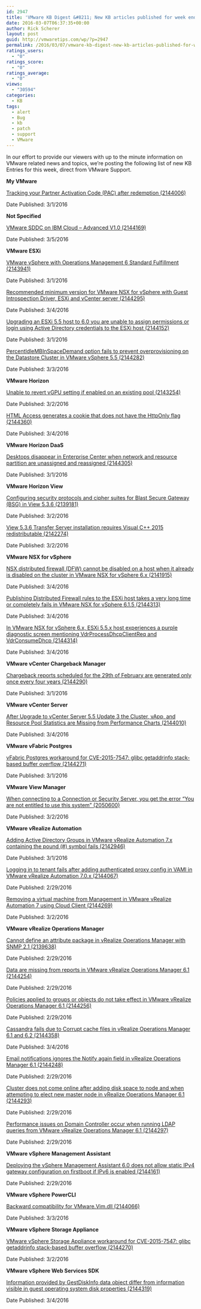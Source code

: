 ```yaml
---
id: 2947
title: 'VMware KB Digest &#8211; New KB articles published for week ending 3/5/16'
date: 2016-03-07T06:37:35+00:00
author: Rick Scherer
layout: post
guid: http://vmwaretips.com/wp/?p=2947
permalink: /2016/03/07/vmware-kb-digest-new-kb-articles-published-for-week-ending-3516/
ratings_users:
  - "0"
ratings_score:
  - "0"
ratings_average:
  - "0"
views:
  - "30594"
categories:
  - KB
tags:
  - alert
  - Bug
  - kb
  - patch
  - support
  - VMware
---
```

In our effort to provide our viewers with up to the minute information on VMware related news and topics, we&#8217;re posting the following list of new KB Entries for this week, direct from VMware Support.

<!--more-->

**My VMware**
  
[Tracking your Partner Activation Code (PAC) after redemption (2144006)](http://vmw.re/1LLLDu4)
  
Date Published: 3/1/2016

**Not Specified**
  
[VMware SDDC on IBM Cloud – Advanced V1.0 (2144169)](http://vmw.re/1nrcH6l)
  
Date Published: 3/5/2016

**VMware ESXi**
  
[VMware vSphere with Operations Management 6 Standard Fulfillment (2143941)](http://vmw.re/1LLLDu7)
  
Date Published: 3/1/2016
  
[Recommended minimum version for VMware NSX for vSphere with Guest Introspection Driver, ESXi and vCenter server (2144295)](http://vmw.re/1nrcG2j)
  
Date Published: 3/4/2016
  
[Upgrading an ESXi 5.5 host to 6.0 you are unable to assign permissions or login using Active Directory credentials to the ESXi host (2144152)](http://vmw.re/1LLLDu9)
  
Date Published: 3/1/2016
  
[PercentIdleMBInSpaceDemand option fails to prevent overprovisioning on the Datastore Cluster in VMware vSphere 5.5 (2144282)](http://vmw.re/1nrcG2n)
  
Date Published: 3/3/2016

**VMware Horizon**
  
[Unable to revert vGPU setting if enabled on an existing pool (2143254)](http://vmw.re/1LLLC9s)
  
Date Published: 3/2/2016
  
[HTML Access generates a cookie that does not have the HttpOnly flag (2144360)](http://vmw.re/1nrcG2p)
  
Date Published: 3/4/2016

**VMware Horizon DaaS**
  
[Desktops disappear in Enterprise Center when network and resource partition are unassigned and reassigned (2144305)](http://vmw.re/1LLLDue)
  
Date Published: 3/1/2016

**VMware Horizon View**
  
[Configuring security protocols and cipher suites for Blast Secure Gateway (BSG) in View 5.3.6 (2139181)](http://vmw.re/1nrcG2r)
  
Date Published: 3/2/2016
  
[View 5.3.6 Transfer Server installation requires Visual C++ 2015 redistributable (2142274)](http://vmw.re/1LLLDug)
  
Date Published: 3/2/2016

**VMware NSX for vSphere**
  
[NSX distributed firewall (DFW) cannot be disabled on a host when it already is disabled on the cluster in VMware NSX for vSphere 6.x (2141915)](http://vmw.re/1nrcG2t)
  
Date Published: 3/4/2016
  
[Publishing Distributed Firewall rules to the ESXi host takes a very long time or completely fails in VMware NSX for vSphere 6.1.5 (2144313)](http://vmw.re/1LLLDKy)
  
Date Published: 3/4/2016
  
[In VMware NSX for vSphere 6.x, ESXi 5.5.x host experiences a purple diagnostic screen mentioning VdrProcessDhcpClientReq and VdrConsumeDhcp (2144314)](http://vmw.re/1nrcH6n)
  
Date Published: 3/4/2016

**VMware vCenter Chargeback Manager**
  
[Chargeback reports scheduled for the 29th of February are generated only once every four years (2144290)](http://vmw.re/1LLLDKC)
  
Date Published: 3/1/2016

**VMware vCenter Server**
  
[After Upgrade to vCenter Server 5.5 Update 3 the Cluster, vApp, and Resource Pool Statistics are Missing from Performance Charts (2144010)](http://vmw.re/1nrcH6p)
  
Date Published: 3/4/2016

**VMware vFabric Postgres**
  
[vFabric Postgres workaround for CVE-2015-7547: glibc getaddrinfo stack-based buffer overflow (2144271)](http://vmw.re/1LLLC9z)
  
Date Published: 3/1/2016

**VMware View Manager**
  
[When connecting to a Connection or Security Server, you get the error “You are not entitled to use this system” (2050600)](http://vmw.re/1nrcG2v)
  
Date Published: 3/2/2016

**VMware vRealize Automation**
  
[Adding Active Directory Groups in VMware vRealize Automation 7.x containing the pound (#) symbol fails (2142946)](http://vmw.re/1LLLDKM)
  
Date Published: 3/1/2016
  
[Logging in to tenant fails after adding authenticated proxy config in VAMI in VMware vRealize Automation 7.0.x (2144067)](http://vmw.re/1nrcH6t)
  
Date Published: 2/29/2016
  
[Removing a virtual machine from Management in VMware vRealize Automation 7 using Cloud Client (2144269)](http://vmw.re/1LLLC9B)
  
Date Published: 3/2/2016

**VMware vRealize Operations Manager**
  
[Cannot define an attribute package in vRealize Operations Manager with SNMP 2.1 (2139638)](http://vmw.re/1nrcGiJ)
  
Date Published: 2/29/2016
  
[Data are missing from reports in VMware vRealize Operations Manager 6.1 (2144254)](http://vmw.re/1LLLE12)
  
Date Published: 2/29/2016
  
[Policies applied to groups or objects do not take effect in VMware vRealize Operations Manager 6.1 (2144256)](http://vmw.re/1nrcGiL)
  
Date Published: 2/29/2016
  
[Cassandra fails due to Corrupt cache files in vRealize Operations Manager 6.1 and 6.2 (2144358)](http://vmw.re/1LLLE14)
  
Date Published: 3/4/2016
  
[Email notifications ignores the Notify again field in vRealize Operations Manager 6.1 (2144248)](http://vmw.re/1nrcGiN)
  
Date Published: 2/29/2016
  
[Cluster does not come online after adding disk space to node and when attempting to elect new master node in vRealize Operations Manager 6.1 (2144293)](http://vmw.re/1LLLE16)
  
Date Published: 2/29/2016
  
[Performance issues on Domain Controller occur when running LDAP queries from VMware vRealize Operations Manager 6.1 (2144297)](http://vmw.re/1nrcHmN)
  
Date Published: 2/29/2016

**VMware vSphere Management Assistant**
  
[Deploying the vSphere Management Assistant 6.0 does not allow static IPv4 gateway configuration on firstboot if IPv6 is enabled (2144161)](http://vmw.re/1LLLE1a)
  
Date Published: 2/29/2016

**VMware vSphere PowerCLI**
  
[Backward compatibility for VMware.Vim.dll (2144066)](http://vmw.re/1nrcHmP)
  
Date Published: 3/3/2016

**VMware vSphere Storage Appliance**
  
[VMware vSphere Storage Appliance workaround for CVE-2015-7547: glibc getaddrinfo stack-based buffer overflow (2144270)](http://vmw.re/1LLLE1c)
  
Date Published: 3/2/2016

**VMware vSphere Web Services SDK**
  
[Information provided by GestDiskInfo data object differ from information visible in guest operating system disk properties (2144319)](http://vmw.re/1nrcHmR)
  
Date Published: 3/4/2016